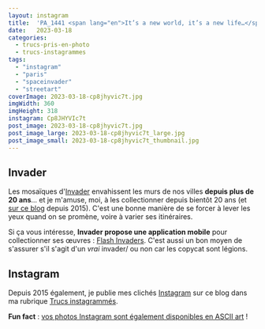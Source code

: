 ```yaml
---
layout: instagram
title:  'PA_1441 <span lang="en">It’s a new world, it’s a new life…</span> #SpaceInvader #Invaders #Streetart #Paris'
date:   2023-03-18
categories: 
  - trucs-pris-en-photo
  - trucs-instagrammes
tags: 
  - "instagram"
  - "paris"
  - "spaceinvader"
  - "streetart"
coverImage: 2023-03-18-cp8jhyvic7t.jpg
imgWidth: 360
imgHeight: 318
instagram: Cp8JHYVIc7t
post_image: 2023-03-18-cp8jhyvic7t.jpg
post_image_large: 2023-03-18-cp8jhyvic7t_large.jpg
post_image_small: 2023-03-18-cp8jhyvic7t_thumbnail.jpg
---
```


## Invader

Les mosaïques d'[Invader](https://fr.wikipedia.org/wiki/Invader_%28artiste%29) envahissent les murs de nos villes **depuis plus de 20 ans**... et je m'amuse, moi, à les collectionner depuis bientôt 20 ans (et [sur ce blog](/tag/spaceinvader/) depuis 2015). C'est une bonne manière de se forcer à lever les yeux quand on se promène, voire à varier ses itinéraires.

Si ça vous intéresse, **Invader propose une application mobile** pour collectionner ses œuvres : [Flash Invaders](http://www.space-invaders.com/flashinvaders/). C'est aussi un bon moyen de s'assurer s'il s'agit d'un _vrai_ invader/ ou non car les copycat sont légions.

## Instagram

Depuis 2015 également, je publie mes clichés [Instagram](https://www.instagram.com/zemoko/) sur ce blog dans ma rubrique [Trucs instagrammés](/category/trucs-pris-en-photos/trucs-instagrammes/).

**Fun fact** : [vos photos Instagram sont également disponibles en ASCII art](/2016/01/le-saviez-tu-instagram-en-ascii-art/) !
